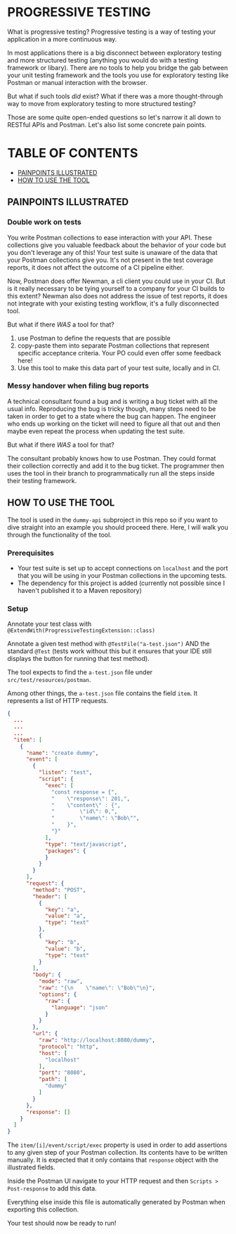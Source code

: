 # PROGRESSIVE TESTING

What is progressive testing? Progressive testing is a way of testing your
application in a more continuous way.

In most applications there is a big
disconnect between exploratory testing and more structured testing (anything
you would do with a testing framework or libary). There are no tools to
help you bridge the gab between your unit testing framework and the tools
you use for exploratory testing like Postman or manual interaction with the
browser.

But what if such tools _did_ exist? What if there was a more
thought-through way to move from exploratory testing to more structured
testing?

Those are some quite open-ended questions so let's narrow it all down to
RESTful APIs and Postman. Let's also list some concrete pain points.

# TABLE OF CONTENTS

- [PAINPOINTS ILLUSTRATED](#h2-paintpoints-illustrated)
- [HOW TO USE THE TOOL](#h2-how-to-use-the-tool)

## PAINPOINTS ILLUSTRATED

### Double work on tests

You write Postman collections to ease interaction with your API. These
collections give you valuable feedback about the behavior of your code but
you don't leverage any of this! Your test suite is unaware of the data that
your Postman collections give you. It's not present in the test coverage
reports, it does not affect the outcome of a CI pipeline either.

Now, Postman does offer Newman, a cli client you could use in your CI. But
is it really necessary to be tying yourself to a company for
your CI builds to this extent? Newman also does not address the issue of
test reports, it does not integrate with your existing testing workflow,
it's a fully disconnected tool.

But what if there _WAS_ a tool for that?

1. use Postman to define the requests that are possible
2. copy-paste them into separate Postman collections that represent
   specific acceptance criteria. Your PO could even offer some
   feedback here!
3. Use this tool to make this data part of your test suite, locally and in CI.

### Messy handover when filing bug reports

A technical consultant found a bug and is writing a bug ticket with all the
usual info. Reproducing the bug is tricky though, many steps need to be taken
in order to get to a state where the bug can happen. The engineer who ends
up working on the ticket will need to figure all that out and then maybe
even repeat the process when updating the test suite.

But what if there _WAS_ a tool for that?

The consultant probably knows how to use Postman. They could format their
collection correctly and add it to the bug ticket. The programmer then uses
the tool in their branch to programmatically run all the steps inside their
testing framework.

## HOW TO USE THE TOOL

The tool is used in the `dummy-api` subproject in this repo so if you want
to dive straight into an example you should proceed there. Here, I will
walk you through the functionality of the tool.

### Prerequisites

- Your test suite is set up to accept connections on `localhost` and the
  port that you will be using in your Postman collections in the upcoming
  tests.
- The dependency for this project is added (currently not possible since I
  haven't published it to a Maven repository)

### Setup

Annotate your test class with `@ExtendWith(ProgressiveTestingExtension::class)`

Annotate a given test method with `@TestFile("a-test.json")` AND the
standard `@Test` (tests work without this but it ensures that your IDE still
displays the button for running that test method).

The tool expects to find the `a-test.json` file under
`src/test/resources/postman`.

Among other things, the `a-test.json` file contains the field `item`. It 
represents a list of HTTP requests.

```json
{
  ...
  ...
  ...
  "item": [
    {
      "name": "create dummy",
      "event": [
        {
          "listen": "test",
          "script": {
            "exec": [
              "const response = {",
              "    \"response\": 201,",
              "    \"content\" : {",
              "        \"id\": 0,",
              "        \"name\": \"Bob\"",
              "    }",
              "}"
            ],
            "type": "text/javascript",
            "packages": {
            }
          }
        }
      ],
      "request": {
        "method": "POST",
        "header": [
          {
            "key": "a",
            "value": "a",
            "type": "text"
          },
          {
            "key": "b",
            "value": "b",
            "type": "text"
          }
        ],
        "body": {
          "mode": "raw",
          "raw": "{\n    \"name\": \"Bob\"\n}",
          "options": {
            "raw": {
              "language": "json"
            }
          }
        },
        "url": {
          "raw": "http://localhost:8080/dummy",
          "protocol": "http",
          "host": [
            "localhost"
          ],
          "port": "8080",
          "path": [
            "dummy"
          ]
        }
      },
      "response": []
    }
  ]
}
```

The `item/[i]/event/script/exec` property is used in order to add 
assertions to any given step 
of your Postman collection. Its contents have to be written manually. It is 
expected that it only contains that `response` object with the illustrated 
fields.

Inside the Postman UI navigate to your HTTP request and then `Scripts > 
Post-response` to add this data.

Everything else inside this file is automatically generated by Postman when 
exporting this collection.

Your test should now be ready to run!